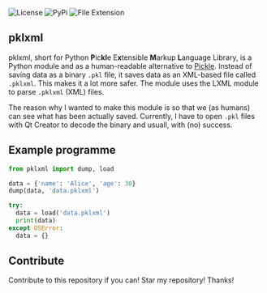 ![License](https://img.shields.io/github/license/RAPTOR7762/pklxml)
![PyPi](https://img.shields.io/badge/version-v0.1.5-orange)
![File Extension](https://img.shields.io/badge/file%20extension-.pklxml-blue)

## pklxml

pklxml, short for Python **P**ic**kl**e E**x**tensible **M**arkup **L**anguage Library, is a Python module and as a human-readable alternative to [Pickle](https://docs.python.org/3/library/pickle.html). Instead of saving data as a binary `.pkl` file, it saves data as an XML-based file called `.pklxml`. This makes it a lot more safer. The module uses the LXML module to parse `.pklxml` (XML) files.

The reason why I wanted to make this module is so that we (as humans) can see what has been actually saved. Currently, I have to open `.pkl` files with Qt Creator to decode the binary and usuall, with (no) success.

## Example programme
```python
from pklxml import dump, load

data = {'name': 'Alice', 'age': 30}
dump(data, 'data.pklxml')

try:
  data = load('data.pklxml')
  print(data)
except OSError:
  data = {}
```
## Contribute

Contribute to this repository if you can! Star my repository! Thanks!
